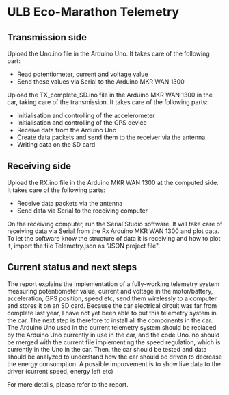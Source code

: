 # ULB Eco-Marathon Telemetry

## Transmission side
Upload the Uno.ino file in the Arduino Uno. It takes care of the following part:
- Read potentiometer, current and voltage value
- Send these values via Serial to the Arduino MKR WAN 1300

Upload the TX_complete_SD.ino file in the Arduino MKR WAN 1300 in the car, taking care of the transmission. It takes care of the following parts:
- Initialisation and controlling of the accelerometer
- Initialisation and controlling of the GPS device
- Receive data from the Arduino Uno
- Create data packets and send them to the receiver via the antenna
- Writing data on the SD card

## Receiving side
Upload the RX.ino file in the Arduino MKR WAN 1300 at the computed side. It takes care of the following parts:
- Receive data packets via the antenna
- Send data via Serial to the receiving computer

On the receiving computer, run the Serial Studio software. It will take care of receiving data via Serial from the Rx Arduino MKR WAN 1300 and plot data. To let the software know the structure of data it is receiving and how to plot it, import the file Telemetry.json as "JSON project file".

## Current status and next steps
The report explains the implementation of a fully-working telemetry system measuring potentiometer value, current and voltage in the motor/battery, acceleration, GPS position, speed etc, send them wirelessly to a computer and stores it on an SD card. Because the car electrical circuit was far from complete last year, I have not yet been able to put this telemetry system in the car. The next step is therefore to install all the components in the car. The Arduino Uno used in the current telemetry system should be replaced by the Arduino Uno currently in use in the car, and the code Uno.ino should be merged with the current file implementing the speed regulation, which is currently in the Uno in the car. Then, the car should be tested and data should be analyzed to understand how the car should be driven to decrease the energy consumption. A possible improvement is to show live data to the driver (current speed, energy left etc)

For more details, please refer to the report. 
